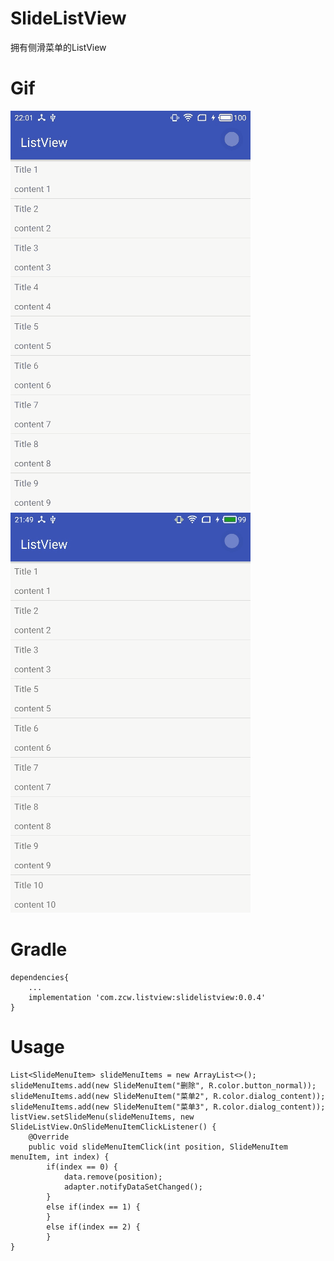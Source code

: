 # SlideListView
拥有侧滑菜单的ListView

# Gif
 ![image](https://github.com/zcw90/SlideListView/blob/master/demo_git/demo_git_1.gif)    ![image](https://github.com/zcw90/SlideListView/blob/master/demo_git/demo_git_2.gif)

# Gradle
```
dependencies{
    ...
    implementation 'com.zcw.listview:slidelistview:0.0.4'
}

```

# Usage
```
List<SlideMenuItem> slideMenuItems = new ArrayList<>();
slideMenuItems.add(new SlideMenuItem("删除", R.color.button_normal));
slideMenuItems.add(new SlideMenuItem("菜单2", R.color.dialog_content));
slideMenuItems.add(new SlideMenuItem("菜单3", R.color.dialog_content));
listView.setSlideMenu(slideMenuItems, new SlideListView.OnSlideMenuItemClickListener() {
    @Override
    public void slideMenuItemClick(int position, SlideMenuItem menuItem, int index) {
        if(index == 0) {
            data.remove(position);
            adapter.notifyDataSetChanged();
        }
        else if(index == 1) {
        }
        else if(index == 2) {
        }
}
```
